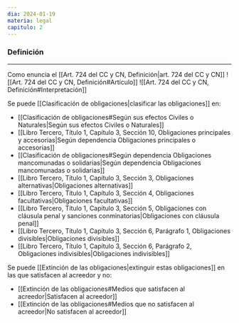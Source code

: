 ```yaml
---
dia: 2024-01-19
materia: legal
capitulo: 2
---
```

### Definición
---
Como enuncia el [[Art. 724 del CC y CN, Definición|art. 724 del CC y CN]] ![[Art. 724 del CC y CN, Definición#Artículo]]
![[Art. 724 del CC y CN, Definición#Interpretación]]

Se puede [[Clasificación de obligaciones|clasificar las obligaciones]] en:
* [[Clasificación de obligaciones#Según sus efectos Civiles o Naturales|Según sus efectos Civiles o Naturales]]
* [[Libro Tercero, Título 1, Capítulo 3, Sección 10, Obligaciones principales y accesorias|Según dependencia Obligaciones principales o accesorias]]
* [[Clasificación de obligaciones#Según dependencia Obligaciones mancomunadas o solidarias|Según dependencia Obligaciones mancomunadas o solidarias]]
* [[Libro Tercero, Título 1, Capítulo 3, Sección 3, Obligaciones alternativas|Obligaciones alternativas]]
* [[Libro Tercero, Título 1, Capítulo 3, Sección 4, Obligaciones facultativas|Obligaciones facultativas]]
* [[Libro Tercero, Título 1, Capítulo 3, Sección 5, Obligaciones con cláusula penal y sanciones conminatorias|Obligaciones con cláusula penal]]
* [[Libro Tercero, Título 1, Capítulo 3, Sección 6, Parágrafo 1, Obligaciones divisibles|Obligaciones divisibles]]
* [[Libro Tercero, Título 1, Capítulo 3, Sección 6, Parágrafo 2, Obligaciones indivisibles|Obligaciones indivisibles]]

Se puede [[Extinción de las obligaciones|extinguir estas obligaciones]] en las que satisfacen al acreedor y no:
* [[Extinción de las obligaciones#Medios que satisfacen al acreedor|Satisfacen al acreedor]]
* [[Extinción de las obligaciones#Medios que no satisfacen al acreedor|No satisfacen al acreedor]]